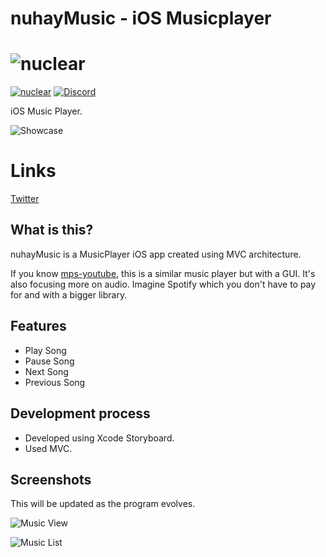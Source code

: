 # nuhayMusic - iOS Musicplayer

# ![nuclear](https://i.imgur.com/oT1006i.png) 
[![nuclear](https://snapcraft.io//nuclear/badge.svg)](https://snapcraft.io/nuclear) [![Discord](https://img.shields.io/badge/Discord-7289DA?style=for-the-badge&logo=discord&logoColor=white)](https://discord.gg/JqPjKxE)

iOS Music Player.

![Showcase](https://i.imgur.com/8qHu66J.png)

# Links

[Twitter](https://twitter.com/nuclear_player)


## What is this?
nuhayMusic is a MusicPlayer iOS app created using MVC architecture. 

If you know [mps-youtube](https://github.com/mps-youtube/mps-youtube), this is a similar music player but with a GUI.
It's also focusing more on audio. Imagine Spotify which you don't have to pay for and with a bigger library.

## Features

- Play Song
- Pause Song
- Next Song
- Previous Song

## Development process

- Developed using Xcode Storyboard.
- Used MVC.

## Screenshots
This will be updated as the program evolves.

![Music View](https://drive.google.com/file/d/1opR3xhyOSHoM4SZ2OeVYUMi_jSdSU-wK/view?usp=share_link)

![Music List](https://drive.google.com/file/d/1oq8KMp3iBnkyLfAxtnhMwT6hL-U7Ua-C/view?usp=share_link)
